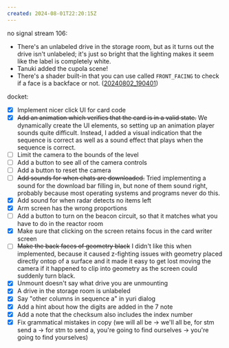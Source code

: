 ```yaml
---
created: 2024-08-01T22:20:15Z
---
```


no signal stream 106:
- There's an unlabeled drive in the storage room, but as it turns out the drive isn't unlabeled; it's just so bright that the lighting makes it seem like the label is completely white.
- Tanuki added the cupola scene!
- There's a shader built-in that you can use called `FRONT_FACING` to check if a face is a backface or not. ([20240802_190401](20240802_190401.md))

docket:
- [x] Implement nicer click UI for card code
- [x] ~~Add an animation which verifies that the card is in a valid state.~~ We dynamically create the UI elements, so setting up an animation player sounds quite difficult. Instead, I added a visual indication that the sequence is correct as well as a sound effect that plays when the sequence is correct.
- [ ] Limit the camera to the bounds of the level
- [ ] Add a button to see all of the camera controls
- [ ] Add a button to reset the camera
- [ ] ~~Add sounds for when chats are downloaded.~~ Tried implementing a sound for the download bar filling in, but none of them sound right, probably because most operating systems and programs never do this.
- [x] Add sound for when radar detects no items left
- [x] Arm screen has the wrong proportions
- [ ] Add a button to turn on the beacon circuit, so that it matches what you have to do in the reactor room
- [x] Make sure that clicking on the screen retains focus in the card writer screen
- [ ] ~~Make the back faces of geometry black~~ I didn't like this when implemented, because it caused z-fighting issues with geometry placed directly ontop of a surface and it made it easy to get lost moving the camera if it happened to clip into geometry as the screen could suddenly turn black.
- [x] Unmount doesn't say what drive you are unmounting
- [x] A drive in the storage room is unlabeled
- [x] Say "other columns in sequence a" in yuri dialog
- [x] Add a hint about how the digits are added in the 7 note
- [x] Add a note that the checksum also includes the index number
- [x] Fix grammatical mistakes in copy (we will all be -> we'll all be, for stm send a -> for stm to send a, you're going to find ourselves -> you're going to find yourselves)
